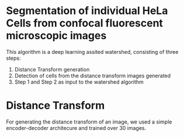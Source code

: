 
# Segmentation of individual HeLa Cells from confocal fluorescent microscopic images
This algorithm is a deep learning assited watershed, consisting of three steps:
1) Distance Transform generation
2) Detection of cells from the distance transform images generated
3) Step 1 and Step 2 as input to the watershed algorithm

# Distance Transform

For generating the distance transform of an image, we used a simple encoder-decoder architecure and trained over 30 images.
